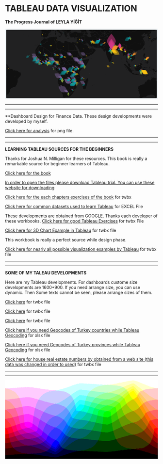 
# TABLEAU DATA VISUALIZATION

**The Progress Journal of LEYLA YİĞİT**

![Screenshot](data-viz-trends-header.b86c5d56.png)

***
***

**Dashboard Design for Finance Data. These design developments were developed by myself.

[Click here for analysis](https://github.com/DATALOVERVISUALIZER/LEYLAS_REPO_TABLEAU/tree/master/Dashboard%20Design%20Examples) for png file.

***
***

**LEARNING TABLEAU SOURCES FOR THE BEGINNERS**

Thanks for Joshua N. Milligan for these resources. This book is really a remarkable source for beginner learners of Tableau. 

[Click here for the book](https://books.google.com.tr/books/about/Learning_Tableau.html?id=OgOzCAAAQBAJ&printsec=frontcover&source=kp_read_button&redir_esc=y#v=onepage&q&f=false)

[In order to open the files please download Tableau trial. You can use these website for downloading](https://www.tableau.com/products/trial)

[Click here for the each chapters exercises of the book](https://github.com/DATALOVERVISUALIZER/LEYLAS_REPO_TABLEAU/tree/master/Learning%20Tableau%20Book%20Workbooks) for twbx

[Click here for common datasets used to learn Tableau](https://github.com/DATALOVERVISUALIZER/LEYLAS_REPO_TABLEAU/tree/master/Learning%20Tableau%20Common%20Datasets) for EXCEL File

These developments are obtained from GOOGLE. Thanks each developer of these workbooks.
[Click here for good Tableau Exercises](https://github.com/DATALOVERVISUALIZER/LEYLAS_REPO_TABLEAU/tree/master/Tableau%20Exercises) for twbx File

[Click here for 3D Chart Example in Tableau](https://github.com/DATALOVERVISUALIZER/LEYLAS_REPO_TABLEAU/blob/master/3D%20Charts%20in%20Tableau.twbx) for twbx file

This workbook is really a perfect source while design phase.

[Click here for nearly all possible visualization examples by Tableau](https://github.com/DATALOVERVISUALIZER/LEYLAS_REPO_TABLEAU/blob/master/TeamGeiger8.0.twbx) for twbx file


***
***

**SOME OF MY TALEAU DEVELOPMENTS**

Here are my Tableau developments. For dashboards custome size developments are 1600*900. If you need arrange size, you can use dynamic. Then Some texts cannot be seen, please arrange sizes of them.

[Click here](https://github.com/DATALOVERVISUALIZER/LEYLAS_REPO_TABLEAU/blob/master/Donut_Timeline_BarChart_Comparison.twbx) for twbx file

[Click here](https://github.com/DATALOVERVISUALIZER/LEYLAS_REPO_TABLEAU/blob/master/Donut_Timeline_BarChart_Comparison_2.twbx) for twbx file

[Click here](https://github.com/DATALOVERVISUALIZER/LEYLAS_REPO_TABLEAU/blob/master/Donut_Timeline_BarChart_Waterfall_Comparison_3.twbx) for twbx file

[Click here if you need Geocodes of Turkey countries while Tableau Geocoding](https://github.com/DATALOVERVISUALIZER/LEYLAS_REPO_TABLEAU/blob/master/%C4%B0l%20Custmom%20Geocoding.xlsx) for xlsx file

[Click here if you need Geocodes of Turkey provinces while Tableau Geocoding](https://github.com/DATALOVERVISUALIZER/LEYLAS_REPO_TABLEAU/blob/master/ilce%20custom%20geocoding.xlsx) for xlsx file

[Click here for house real estate numbers by obtained from a web site (this data was changed in order to used)](https://github.com/DATALOVERVISUALIZER/LEYLAS_REPO_TABLEAU/blob/master/%C4%B0lanSayilariAnalizFinal.twbx) for twbx file

***
***

![Screenshot](colors.png)
